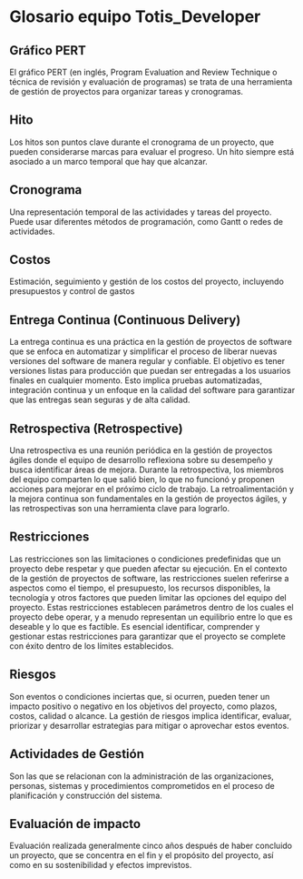 # **Glosario equipo Totis_Developer**

## **Gráfico PERT**

El gráfico PERT (en inglés, Program Evaluation and Review Technique o técnica de revisión y evaluación de programas) se trata de una herramienta de gestión de proyectos para organizar tareas y cronogramas.

## **Hito**

Los hitos son puntos clave durante el cronograma de un proyecto, que pueden considerarse marcas para evaluar el progreso. Un hito siempre está asociado a un marco temporal que hay que alcanzar.

## **Cronograma**

Una representación temporal de las actividades y tareas del proyecto. Puede usar diferentes métodos de programación, como Gantt o redes de actividades.

## **Costos**

Estimación, seguimiento y gestión de los costos del proyecto, incluyendo presupuestos y control de gastos

## **Entrega Continua (Continuous Delivery)**

La entrega continua es una práctica en la gestión de proyectos de software que se enfoca en automatizar y simplificar el proceso de liberar nuevas versiones del software de manera regular y confiable. El objetivo es tener versiones listas para producción que puedan ser entregadas a los usuarios finales en cualquier momento. Esto implica pruebas automatizadas, integración continua y un enfoque en la calidad del software para garantizar que las entregas sean seguras y de alta calidad.

## **Retrospectiva (Retrospective)**

Una retrospectiva es una reunión periódica en la gestión de proyectos ágiles donde el equipo de desarrollo reflexiona sobre su desempeño y busca identificar áreas de mejora. Durante la retrospectiva, los miembros del equipo comparten lo que salió bien, lo que no funcionó y proponen acciones para mejorar en el próximo ciclo de trabajo. La retroalimentación y la mejora continua son fundamentales en la gestión de proyectos ágiles, y las retrospectivas son una herramienta clave para lograrlo.

## **Restricciones**

Las restricciones son las limitaciones o condiciones predefinidas que un proyecto debe respetar y que pueden afectar su ejecución. En el contexto de la gestión de proyectos de software, las restricciones suelen referirse a aspectos como el tiempo, el presupuesto, los recursos disponibles, la tecnología y otros factores que pueden limitar las opciones del equipo del proyecto. Estas restricciones establecen parámetros dentro de los cuales el proyecto debe operar, y a menudo representan un equilibrio entre lo que es deseable y lo que es factible. Es esencial identificar, comprender y gestionar estas restricciones para garantizar que el proyecto se complete con éxito dentro de los límites establecidos.

## **Riesgos**

Son eventos o condiciones inciertas que, si ocurren, pueden tener un impacto positivo o negativo en los objetivos del proyecto, como plazos, costos, calidad o alcance. La gestión de riesgos implica identificar, evaluar, priorizar y desarrollar estrategias para mitigar o aprovechar estos eventos.

## **Actividades de Gestión**

Son las que se relacionan con la administración de las organizaciones, personas, sistemas y procedimientos comprometidos en el proceso de planificación y construcción del sistema.

## **Evaluación de impacto**

Evaluación realizada generalmente cinco años después de haber concluido un proyecto, que se concentra en el fin y el propósito del proyecto, así como en su sostenibilidad y efectos imprevistos.
